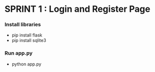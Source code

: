 # SPRINT 1 : Login and Register Page

### Install libraries <br>
- pip install flask <br>
- pip install sqlite3 <br>

### Run app.py <br>
- python app.py

